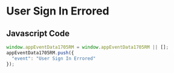# User Sign In Errored

### 

## Javascript Code
```js
window.appEventData1705RM = window.appEventData1705RM || [];
appEventData1705RM.push({
  "event": "User Sign In Errored"
});
```




